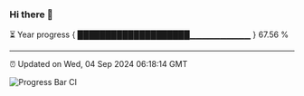 ### Hi there 👋

⏳ Year progress { ████████████████████▁▁▁▁▁▁▁▁▁▁ } 67.56 %

---

⏰ Updated on Wed, 04 Sep 2024 06:18:14 GMT

![Progress Bar CI](https://github.com/liununu/liununu/workflows/Progress%20Bar%20CI/badge.svg)
